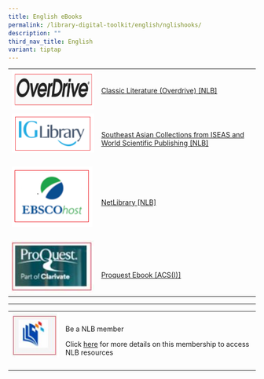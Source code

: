 ```yaml
---
title: English eBooks
permalink: /library-digital-toolkit/english/nglishooks/
description: ""
third_nav_title: English
variant: tiptap
---
```

<table style="minWidth: 50px">
<colgroup>
<col>
<col>
</colgroup>
<tbody>
<tr>
<td rowspan="1" colspan="1">
<div class="isomer-image-wrapper">
<img style="width: 100%" height="80" width="300" alt="" src="/images/Library%20Digital%20Toolkit/Overdrive-300x80.png">
</div>
</td>
<td rowspan="1" colspan="1">
<p><a href="https://nlb.overdrive.com/search?page=2&amp;sortBy=newlyadded&amp;language=en&amp;maturityLevel=generalcontent&amp;subject=10" rel="noopener noreferrer nofollow" target="_blank">Classic Literature (Overdrive) [NLB]</a>
</p>
</td>
</tr>
<tr>
<td rowspan="1" colspan="1">
<div class="isomer-image-wrapper">
<img style="box-sizing: border-box; border-style: none; max-width: 100%; height: auto; margin: 0px 20px 20px 0px;" height="93" width="195" alt="" src="/images/Library%20Digital%20Toolkit/IG-Library.png">
</div>
</td>
<td rowspan="1" colspan="1">
<p><a href="https://eresources.nlb.gov.sg/main/Browse?browseBy=type&amp;filter=11" rel="noopener noreferrer nofollow" target="_blank">Southeast Asian Collections from ISEAS and World Scientific Publishing [NLB]</a>
</p>
</td>
</tr>
<tr>
<td rowspan="1" colspan="1">
<div class="isomer-image-wrapper">
<img style="box-sizing: border-box; border-style: none; max-width: 100%; height: auto; margin: 0px 20px 20px 0px;" height="122" width="164" alt="" src="/images/Library%20Digital%20Toolkit/EBSCO.png">
</div>
</td>
<td rowspan="1" colspan="1">
<p><a href="https://eresources.nlb.gov.sg/main/Browse?browseBy=type&amp;filter=11" rel="noopener noreferrer nofollow" target="_blank">NetLibrary [NLB]</a>
</p>
</td>
</tr>
<tr>
<td rowspan="1" colspan="1">
<div class="isomer-image-wrapper">
<img style="width: 100%" height="auto" width="100%" alt="" src="/images/Library%20Digital%20Toolkit/proquest.jpg">
</div>
</td>
<td rowspan="1" colspan="1">
<p>&nbsp;</p>
<p><a href="https://anglochineseschooli.sharepoint.com/sites/ACSIeResources/SitePages/eBook.aspx" rel="noopener noreferrer nofollow" target="_blank">Proquest Ebook [ACS(I)]</a>
</p>
</td>
</tr>
</tbody>
</table>
<hr>
<table style="minWidth: 50px">
<colgroup>
<col>
<col>
</colgroup>
<tbody>
<tr>
<td rowspan="1" colspan="1">
<div class="isomer-image-wrapper">
<img style="box-sizing: border-box; border-style: none; max-width: 100%; height: auto; margin: 0px 20px 20px 0px;" height="96" width="100" alt="" src="/images/Library%20Digital%20Toolkit/library-logo.jpg">
</div>
</td>
<td rowspan="1" colspan="1">
<p>Be a NLB member</p>
<p></p>
<p>Click&nbsp;<a href="https://drive.google.com/file/d/1lu_8sdJG-Cn2_I-7SSl0ttggJEhauSMn/view?usp=sharing" rel="noopener noreferrer nofollow" target="_blank">here</a>&nbsp;for
more details on this membership to access NLB resources</p>
</td>
</tr>
</tbody>
</table>
<p></p>